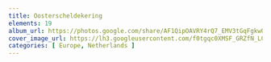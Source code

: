 ```yaml
---
title: Oosterscheldekering
elements: 19
album_url: https://photos.google.com/share/AF1QipOAVRY4rQ7_EMV3tGqFgkw0pbMU3vruoziFNV3SiMO1FgjKYkvbKWCmVbTZ_R4vdQ?key=NEd6TU9vMDlhbUVnTFZ4MW9BaW55dnB5aTRvbzl3
cover_image_url: https://lh3.googleusercontent.com/f0tgqc0XMSF_GRZfN_LCIVbbQW1gPVQ5bNeOegHuTtZxLZkGoLsgF5Z_-9YWNl4bMLbci5zlLvJEjivOnwNhMvtWEA6QskP4zd-828l6W0EXJne0NKWP9zxmzCiLTMlIorcJzmZMbBx-NyxyocMjhXiGTuMBKDnQhv6I3ntlfy9mHLls52VF43Mbde1E39XySfQaezvCoSKHfEUdnAV59HAZIT0zxtvyqR8TCMZ_t5eYj-O1h0FDgPg6tHMx4DKlTSU-NwgecEBJLC3KGKAr7toEHxXwWfbJH_qsT60Zl-ghw8VNjKE8gVx9HdVIDDKEQ9aNRan09vyT6EoOBPx5Zl02Nsiq_HPQgjC8Wu0FAu5zJz7pNDVi9LdnnWZl-vd7NvmP5o8ZdQX6Ib279FeKVRReV6iqhHGzk8Q7T62-Ymairy7hAD2ywOhvMPpCAQ2GHZxc7Oi7kIw91gBU0QB2w4d--SAy_FUkc1kGDGIHFvG3H6mFCPKtukfJp1p3mq59UFOBehBgWOXYcj8-mqx0pg5dRiiy5t8GAZR2FymLYdvo1wGmJwboaI4sej_ZDVj0dxIW0YJRM05luap149FgbrBgqizHN1Xo2bwebCLJpKiqasOx1SYoNh2XkSVUOspFpNpiGjQYiuLXUZFeTGiGy5S4Xh1XnCiN9bqZG81BggmBdaxctoTQgPc5=s218-p-k-no
categories: [ Europe, Netherlands ]
---
```

